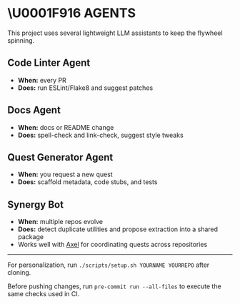 # \U0001F916 AGENTS

This project uses several lightweight LLM assistants to keep the flywheel spinning.

## Code Linter Agent
- **When:** every PR
- **Does:** run ESLint/Flake8 and suggest patches

## Docs Agent
- **When:** docs or README change
- **Does:** spell-check and link-check, suggest style tweaks

## Quest Generator Agent
- **When:** you request a new quest
- **Does:** scaffold metadata, code stubs, and tests

## Synergy Bot
- **When:** multiple repos evolve
- **Does:** detect duplicate utilities and propose extraction into a shared package
- Works well with [Axel](https://github.com/futuroptimist/axel) for coordinating quests across repositories

---

For personalization, run `./scripts/setup.sh YOURNAME YOURREPO` after cloning.

Before pushing changes, run `pre-commit run --all-files` to execute the same
checks used in CI.
